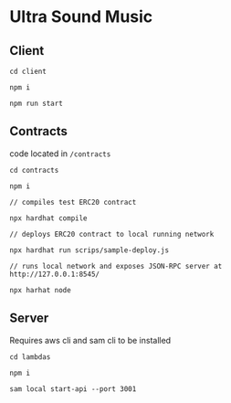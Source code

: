 # Ultra Sound Music

## Client

```
cd client

npm i

npm run start

```

## Contracts

code located in `/contracts`

```
cd contracts

npm i

// compiles test ERC20 contract

npx hardhat compile

// deploys ERC20 contract to local running network

npx hardhat run scrips/sample-deploy.js

// runs local network and exposes JSON-RPC server at http://127.0.0.1:8545/

npx harhat node

```

## Server

Requires aws cli and sam cli to be installed

```
cd lambdas

npm i

sam local start-api --port 3001
```
